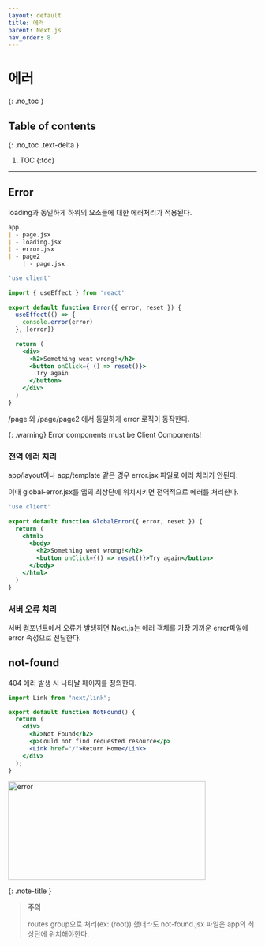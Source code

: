 ```yaml
---
layout: default
title: 에러
parent: Next.js
nav_order: 8
---
```



# 에러
{: .no_toc }

## Table of contents
{: .no_toc .text-delta }

1. TOC
{:toc}

---


## Error

loading과 동일하게 하위의 요소들에 대한 에러처리가 적용된다. 

```markdown
app
| - page.jsx
| - loading.jsx
| - error.jsx
| - page2
    | - page.jsx
```

```jsx
'use client'
 
import { useEffect } from 'react'
 
export default function Error({ error, reset }) {
  useEffect(() => {
    console.error(error)
  }, [error])
 
  return (
    <div>
      <h2>Something went wrong!</h2>
      <button onClick={ () => reset()}>
        Try again
      </button>
    </div>
  )
}
```

/page 와 /page/page2 에서 동일하게 error 로직이 동작한다. 

{: .warning}
Error components must be Client Components!

### 전역 에러 처리 

app/layout이나 app/template 같은 경우 error.jsx 파일로 에러 처리가 안된다. 

이때 global-error.jsx를 앱의 최상단에 위치시키면 전역적으로 에러를 처리한다. 

```jsx
'use client'
 
export default function GlobalError({ error, reset }) {
  return (
    <html>
      <body>
        <h2>Something went wrong!</h2>
        <button onClick={() => reset()}>Try again</button>
      </body>
    </html>
  )
}
```

### 서버 오류 처리 

서버 컴포넌트에서 오류가 발생하면 Next.js는 에러 객체를 가장 가까운 error파일에 error 속성으로 전딜한다. 



## not-found

404 에러 발생 시 나타날 페이지를 정의한다. 

```jsx
import Link from "next/link";

export default function NotFound() {
  return (
    <div>
      <h2>Not Found</h2>
      <p>Could not find requested resource</p>
      <Link href="/">Return Home</Link>
    </div>
  );
}
```

<img src="../../../assets/images/nextjserror.png" alt="error" aria-label="error Image" width="400" height="200">


{: .note-title }
> **주의**
>
> routes group으로 처리(ex: (root)) 했더라도 not-found.jsx 파일은 app의 최상단에 위치해야한다. 

